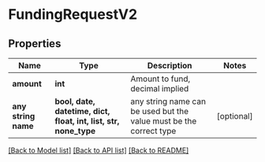 # FundingRequestV2


## Properties
Name | Type | Description | Notes
------------ | ------------- | ------------- | -------------
**amount** | **int** | Amount to fund, decimal implied | 
**any string name** | **bool, date, datetime, dict, float, int, list, str, none_type** | any string name can be used but the value must be the correct type | [optional]

[[Back to Model list]](../README.md#documentation-for-models) [[Back to API list]](../README.md#documentation-for-api-endpoints) [[Back to README]](../README.md)



